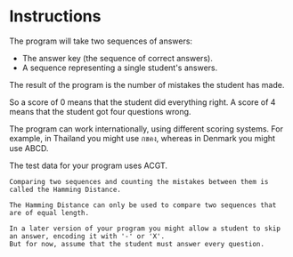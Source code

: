 # Instructions

The program will take two sequences of answers:
- The answer key (the sequence of correct answers).
- A sequence representing a single student's answers.

The result of the program is the number of mistakes the student has made.

So a score of 0 means that the student did everything right.
A score of 4 means that the student got four questions wrong.

The program can work internationally, using different scoring systems.
For example, in Thailand you might use กขคง, whereas in Denmark you might use ABCD.

The test data for your program uses ACGT.

~~~~exercism/note
Comparing two sequences and counting the mistakes between them is called the Hamming Distance.

The Hamming Distance can only be used to compare two sequences that are of equal length.

In a later version of your program you might allow a student to skip an answer, encoding it with '-' or 'X'.
But for now, assume that the student must answer every question.
~~~~
